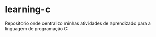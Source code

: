 # learning-c
Repositorio onde centralizo minhas atividades de aprendizado para a linguagem de programação C
